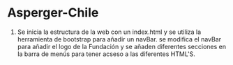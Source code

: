# Asperger-Chile


1. Se inicia la estructura de la web con un index.html y se utiliza la herramienta de bootstrap para añadir un navBar.
se modifica el navBar para añadir el logo de la Fundación y se añaden diferentes secciones en la barra de menús para tener
acseso a las diferentes HTML'S.


